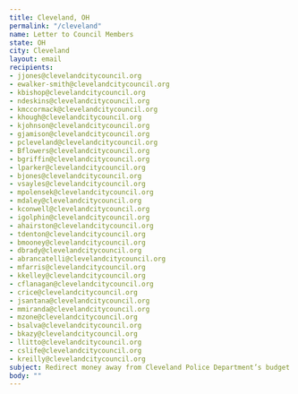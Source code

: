 ```yaml
---
title: Cleveland, OH
permalink: "/cleveland"
name: Letter to Council Members
state: OH
city: Cleveland
layout: email
recipients:
- jjones@clevelandcitycouncil.org
- ewalker-smith@clevelandcitycouncil.org
- kbishop@clevelandcitycouncil.org
- ndeskins@clevelandcitycouncil.org
- kmccormack@clevelandcitycouncil.org
- khough@clevelandcitycouncil.org
- kjohnson@clevelandcitycouncil.org
- gjamison@clevelandcitycouncil.org
- pcleveland@clevelandcitycouncil.org
- Bflowers@clevelandcitycouncil.org
- bgriffin@clevelandcitycouncil.org
- lparker@clevelandcitycouncil.org
- bjones@clevelandcitycouncil.org
- vsayles@clevelandcitycouncil.org
- mpolensek@clevelandcitycouncil.org
- mdaley@clevelandcitycouncil.org
- kconwell@clevelandcitycouncil.org
- igolphin@clevelandcitycouncil.org
- ahairston@clevelandcitycouncil.org
- tdenton@clevelandcitycouncil.org
- bmooney@clevelandcitycouncil.org
- dbrady@clevelandcitycouncil.org
- abrancatelli@clevelandcitycouncil.org
- mfarris@clevelandcitycouncil.org
- kkelley@clevelandcitycouncil.org
- cflanagan@clevelandcitycouncil.org
- crice@clevelandcitycouncil.org
- jsantana@clevelandcitycouncil.org
- mmiranda@clevelandcitycouncil.org
- mzone@clevelandcitycouncil.org
- bsalva@clevelandcitycouncil.org
- bkazy@clevelandcitycouncil.org
- llitto@clevelandcitycouncil.org
- cslife@clevelandcitycouncil.org
- kreilly@clevelandcitycouncil.org
subject: Redirect money away from Cleveland Police Department’s budget
body: ""
---
```



